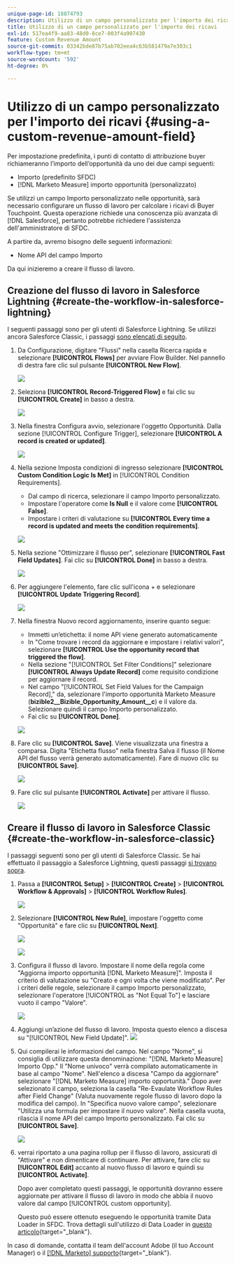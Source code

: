 ```yaml
---
unique-page-id: 18874793
description: Utilizzo di un campo personalizzato per l'importo dei ricavi - [!DNL Marketo Measure]
title: Utilizzo di un campo personalizzato per l'importo dei ricavi
exl-id: 517ea4f9-aa83-48d0-8ce7-003f4a907430
feature: Custom Revenue Amount
source-git-commit: 03342bde87b75ab702eea4c63b581479a7e303c1
workflow-type: tm+mt
source-wordcount: '592'
ht-degree: 0%

---
```


# Utilizzo di un campo personalizzato per l&#39;importo dei ricavi {#using-a-custom-revenue-amount-field}

Per impostazione predefinita, i punti di contatto di attribuzione buyer richiameranno l’importo dell’opportunità da uno dei due campi seguenti:

* Importo (predefinito SFDC)
* [!DNL Marketo Measure] importo opportunità (personalizzato)

Se utilizzi un campo Importo personalizzato nelle opportunità, sarà necessario configurare un flusso di lavoro per calcolare i ricavi di Buyer Touchpoint. Questa operazione richiede una conoscenza più avanzata di [!DNL Salesforce], pertanto potrebbe richiedere l&#39;assistenza dell&#39;amministratore di SFDC.

A partire da, avremo bisogno delle seguenti informazioni:

* Nome API del campo Importo

Da qui inizieremo a creare il flusso di lavoro.

## Creazione del flusso di lavoro in Salesforce Lightning {#create-the-workflow-in-salesforce-lightning}

I seguenti passaggi sono per gli utenti di Salesforce Lightning. Se utilizzi ancora Salesforce Classic, i passaggi [sono elencati di seguito](#create-the-workflow-in-salesforce-classic).

1. Da Configurazione, digitare &quot;Flussi&quot; nella casella Ricerca rapida e selezionare **[!UICONTROL Flows]** per avviare Flow Builder. Nel pannello di destra fare clic sul pulsante **[!UICONTROL New Flow]**.

   ![](assets/using-a-custom-revenue-amount-field-1.png)

1. Seleziona **[!UICONTROL Record-Triggered Flow]** e fai clic su **[!UICONTROL Create]** in basso a destra.

   ![](assets/using-a-custom-revenue-amount-field-2.png)

1. Nella finestra Configura avvio, selezionare l&#39;oggetto Opportunità. Dalla sezione [!UICONTROL Configure Trigger], selezionare **[!UICONTROL A record is created or updated]**.

   ![](assets/using-a-custom-revenue-amount-field-3.png)

1. Nella sezione Imposta condizioni di ingresso selezionare **[!UICONTROL Custom Condition Logic Is Met]** in [!UICONTROL Condition Requirements].
   * Dal campo di ricerca, selezionare il campo Importo personalizzato.
   * Impostare l&#39;operatore come **Is Null** e il valore come **[!UICONTROL False]**.
   * Impostare i criteri di valutazione su **[!UICONTROL Every time a record is updated and meets the condition requirements]**.

   ![](assets/using-a-custom-revenue-amount-field-4.png)

1. Nella sezione &quot;Ottimizzare il flusso per&quot;, selezionare **[!UICONTROL Fast Field Updates]**. Fai clic su **[!UICONTROL Done]** in basso a destra.

   ![](assets/using-a-custom-revenue-amount-field-5.png)

1. Per aggiungere l&#39;elemento, fare clic sull&#39;icona + e selezionare **[!UICONTROL Update Triggering Record]**.

   ![](assets/using-a-custom-revenue-amount-field-6.png)

1. Nella finestra Nuovo record aggiornamento, inserire quanto segue:

   * Immetti un’etichetta: il nome API viene generato automaticamente
   * In &quot;Come trovare i record da aggiornare e impostare i relativi valori&quot;, selezionare **[!UICONTROL Use the opportunity record that triggered the flow]**.
   * Nella sezione &quot;[!UICONTROL Set Filter Conditions]&quot; selezionare **[!UICONTROL Always Update Record]** come requisito condizione per aggiornare il record.
   * Nel campo &quot;[!UICONTROL Set Field Values for the Campaign Record],&quot; da, selezionare l&#39;importo opportunità Marketo Measure (**bizible2__Bizible_Opportunity_Amount__c**) e il valore da. Selezionare quindi il campo Importo personalizzato.
   * Fai clic su **[!UICONTROL Done]**.

   ![](assets/using-a-custom-revenue-amount-field-7.png)

1. Fare clic su **[!UICONTROL Save]**. Viene visualizzata una finestra a comparsa. Digita &quot;Etichetta flusso&quot; nella finestra Salva il flusso (il Nome API del flusso verrà generato automaticamente). Fare di nuovo clic su **[!UICONTROL Save]**.

   ![](assets/using-a-custom-revenue-amount-field-8.png)

1. Fare clic sul pulsante **[!UICONTROL Activate]** per attivare il flusso.

   ![](assets/using-a-custom-revenue-amount-field-9.png)

## Creare il flusso di lavoro in Salesforce Classic {#create-the-workflow-in-salesforce-classic}

I passaggi seguenti sono per gli utenti di Salesforce Classic. Se hai effettuato il passaggio a Salesforce Lightning, questi passaggi [si trovano sopra](#create-the-workflow-in-salesforce-lightning).

1. Passa a **[!UICONTROL Setup]** > **[!UICONTROL Create]** > **[!UICONTROL Workflow & Approvals]** > **[!UICONTROL Workflow Rules]**.

   ![](assets/using-a-custom-revenue-amount-field-10.png)

1. Selezionare **[!UICONTROL New Rule]**, impostare l&#39;oggetto come &quot;Opportunità&quot; e fare clic su **[!UICONTROL Next]**.

   ![](assets/using-a-custom-revenue-amount-field-11.png)

   ![](assets/using-a-custom-revenue-amount-field-12.png)

1. Configura il flusso di lavoro. Impostare il nome della regola come &quot;Aggiorna importo opportunità [!DNL Marketo Measure]&quot;. Imposta il criterio di valutazione su &quot;Creato e ogni volta che viene modificato&quot;. Per i criteri delle regole, selezionare il campo Importo personalizzato, selezionare l&#39;operatore [!UICONTROL as "Not Equal To"] e lasciare vuoto il campo &quot;Valore&quot;.

   ![](assets/using-a-custom-revenue-amount-field-13.png)

1. Aggiungi un’azione del flusso di lavoro. Imposta questo elenco a discesa su &quot;[!UICONTROL New Field Update]&quot;.
   ![](assets/using-a-custom-revenue-amount-field-14.png)

1. Qui compilerai le informazioni del campo. Nel campo &quot;Nome&quot;, si consiglia di utilizzare questa denominazione: &quot;[!DNL Marketo Measure] Importo Opp.&quot; Il &quot;Nome univoco&quot; verrà compilato automaticamente in base al campo &quot;Nome&quot;. Nell&#39;elenco a discesa &quot;Campo da aggiornare&quot; selezionare &quot;[!DNL Marketo Measure] importo opportunità.&quot; Dopo aver selezionato il campo, seleziona la casella &quot;Re-Evaulate Workflow Rules after Field Change&quot; (Valuta nuovamente regole flusso di lavoro dopo la modifica del campo). In &quot;Specifica nuovo valore campo&quot;, selezionare &quot;Utilizza una formula per impostare il nuovo valore&quot;. Nella casella vuota, rilascia il nome API del campo Importo personalizzato. Fai clic su **[!UICONTROL Save]**.

   ![](assets/using-a-custom-revenue-amount-field-15.png)

1. verrai riportato a una pagina rollup per il flusso di lavoro, assicurati di &quot;Attivare&quot; e non dimenticare di continuare. Per attivare, fare clic su **[!UICONTROL Edit]** accanto al nuovo flusso di lavoro e quindi su **[!UICONTROL Activate]**.

   Dopo aver completato questi passaggi, le opportunità dovranno essere aggiornate per attivare il flusso di lavoro in modo che abbia il nuovo valore dal campo [!UICONTROL custom opportunity].

   Questo può essere ottenuto eseguendo le opportunità tramite Data Loader in SFDC. Trova dettagli sull&#39;utilizzo di Data Loader in [questo articolo](/help/advanced-marketo-measure-features/custom-revenue-amount/using-data-loader-to-update-marketo-measure-custom-amount-field.md){target="_blank"}.

In caso di domande, contatta il team dell&#39;account Adobe (il tuo Account Manager) o il [[!DNL Marketo] supporto](https://nation.marketo.com/t5/support/ct-p/Support){target="_blank"}.
